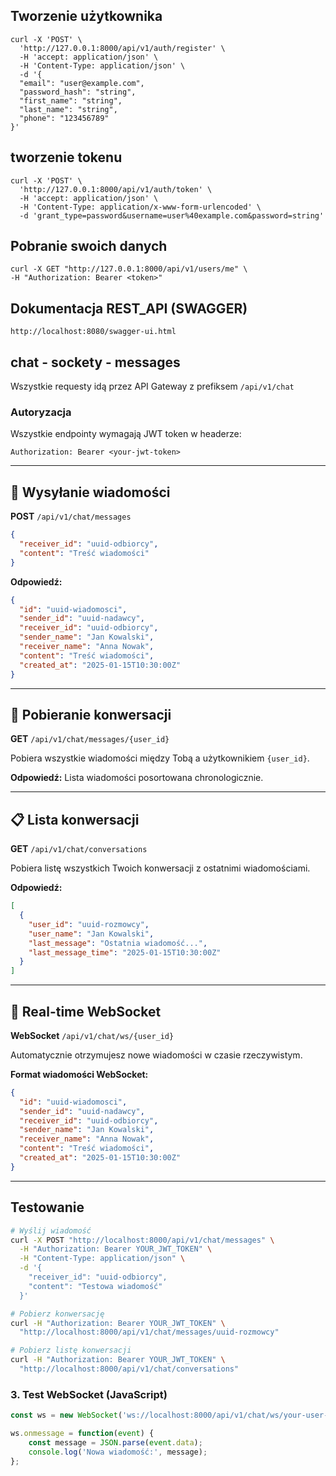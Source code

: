 ## Tworzenie użytkownika
```
curl -X 'POST' \
  'http://127.0.0.1:8000/api/v1/auth/register' \
  -H 'accept: application/json' \
  -H 'Content-Type: application/json' \
  -d '{
  "email": "user@example.com",
  "password_hash": "string",
  "first_name": "string",
  "last_name": "string",
  "phone": "123456789"
}'
```
## tworzenie tokenu
```
curl -X 'POST' \
  'http://127.0.0.1:8000/api/v1/auth/token' \
  -H 'accept: application/json' \
  -H 'Content-Type: application/x-www-form-urlencoded' \
  -d 'grant_type=password&username=user%40example.com&password=string'
```

## Pobranie swoich danych
```
curl -X GET "http://127.0.0.1:8000/api/v1/users/me" \
-H "Authorization: Bearer <token>"
```


## Dokumentacja REST_API (SWAGGER)

```
http://localhost:8080/swagger-ui.html
```


## chat - sockety - messages

Wszystkie requesty idą przez API Gateway z prefiksem `/api/v1/chat`

### Autoryzacja
Wszystkie endpointy wymagają JWT token w headerze:
```
Authorization: Bearer <your-jwt-token>
```
---

## 📨 Wysyłanie wiadomości

**POST** `/api/v1/chat/messages`

```json
{
  "receiver_id": "uuid-odbiorcy",
  "content": "Treść wiadomości"
}
```

**Odpowiedź:**
```json
{
  "id": "uuid-wiadomosci",
  "sender_id": "uuid-nadawcy",
  "receiver_id": "uuid-odbiorcy", 
  "sender_name": "Jan Kowalski",
  "receiver_name": "Anna Nowak",
  "content": "Treść wiadomości",
  "created_at": "2025-01-15T10:30:00Z"
}
```

---

## 💬 Pobieranie konwersacji

**GET** `/api/v1/chat/messages/{user_id}`

Pobiera wszystkie wiadomości między Tobą a użytkownikiem `{user_id}`.

**Odpowiedź:** Lista wiadomości posortowana chronologicznie.

---

## 📋 Lista konwersacji

**GET** `/api/v1/chat/conversations`

Pobiera listę wszystkich Twoich konwersacji z ostatnimi wiadomościami.

**Odpowiedź:**
```json
[
  {
    "user_id": "uuid-rozmowcy",
    "user_name": "Jan Kowalski", 
    "last_message": "Ostatnia wiadomość...",
    "last_message_time": "2025-01-15T10:30:00Z"
  }
]
```

---

## 🔄 Real-time WebSocket

**WebSocket** `/api/v1/chat/ws/{user_id}`

Automatycznie otrzymujesz nowe wiadomości w czasie rzeczywistym.

**Format wiadomości WebSocket:**
```json
{
  "id": "uuid-wiadomosci",
  "sender_id": "uuid-nadawcy",
  "receiver_id": "uuid-odbiorcy",
  "sender_name": "Jan Kowalski", 
  "receiver_name": "Anna Nowak",
  "content": "Treść wiadomości",
  "created_at": "2025-01-15T10:30:00Z"
}
```

---

##  Testowanie

```bash
# Wyślij wiadomość
curl -X POST "http://localhost:8000/api/v1/chat/messages" \
  -H "Authorization: Bearer YOUR_JWT_TOKEN" \
  -H "Content-Type: application/json" \
  -d '{
    "receiver_id": "uuid-odbiorcy",
    "content": "Testowa wiadomość"
  }'

# Pobierz konwersację  
curl -H "Authorization: Bearer YOUR_JWT_TOKEN" \
  "http://localhost:8000/api/v1/chat/messages/uuid-rozmowcy"

# Pobierz listę konwersacji
curl -H "Authorization: Bearer YOUR_JWT_TOKEN" \
  "http://localhost:8000/api/v1/chat/conversations"
```

### 3. Test WebSocket (JavaScript)

```javascript
const ws = new WebSocket('ws://localhost:8000/api/v1/chat/ws/your-user-id');

ws.onmessage = function(event) {
    const message = JSON.parse(event.data);
    console.log('Nowa wiadomość:', message);
};
```